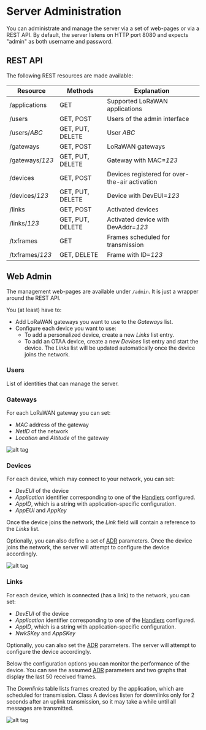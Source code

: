 # Server Administration

You can administrate and manage the server via a set of web-pages or via a REST API.
By default, the server listens on HTTP port 8080 and expects "admin" as both username and password.

## REST API

The following REST resources are made available:

  Resource        | Methods          | Explanation
 -----------------|------------------| ------------------------------------------------
  /applications   | GET              | Supported LoRaWAN applications
  /users          | GET, POST        | Users of the admin interface
  /users/*ABC*    | GET, PUT, DELETE | User *ABC*
  /gateways       | GET, POST        | LoRaWAN gateways
  /gateways/*123* | GET, PUT, DELETE | Gateway with MAC=*123*
  /devices        | GET, POST        | Devices registered for over-the-air activation
  /devices/*123*  | GET, PUT, DELETE | Device with DevEUI=*123*
  /links          | GET, POST        | Activated devices
  /links/*123*    | GET, PUT, DELETE | Activated device with DevAddr=*123*
  /txframes       | GET              | Frames scheduled for transmission
  /txframes/*123* | GET, DELETE      | Frame with ID=*123*

## Web Admin

The management web-pages are available under `/admin`. It is just a wrapper around
the REST API.

You (at least) have to:
 * Add LoRaWAN gateways you want to use to the *Gateways* list.
 * Configure each device you want to use:
   * To add a personalized device, create a new *Links* list entry.
   * To add an OTAA device, create a new *Devices* list entry and start the device. The *Links*
     list will be updated automatically once the device joins the network.

### Users

List of identities that can manage the server.

### Gateways

For each LoRaWAN gateway you can set:
 * *MAC* address of the gateway
 * *NetID* of the network
 * *Location* and *Altitude* of the gateway

![alt tag](https://raw.githubusercontent.com/gotthardp/lorawan-server/master/doc/admin-gateway.png)

### Devices

For each device, which may connect to your network, you can set:
 * *DevEUI* of the device
 * *Application* identifier corresponding to one of the [Handlers](doc/Handlers.md) configured.
 * *AppID*, which is a string with application-specific configuration.
 * *AppEUI* and *AppKey*

Once the device joins the network, the *Link* field will contain a reference to the *Links* list.

Optionally, you can also define a set of [ADR](doc/ADR.md) parameters. Once the device
joins the network, the server will attempt to configure the device accordingly.

![alt tag](https://raw.githubusercontent.com/gotthardp/lorawan-server/master/doc/admin-device.png)

### Links

For each device, which is connected (has a link) to the network, you can set:
 * *DevEUI* of the device
 * *Application* identifier corresponding to one of the [Handlers](doc/Handlers.md) configured.
 * *AppID*, which is a string with application-specific configuration.
 * *NwkSKey* and *AppSKey*

Optionally, you can also set the [ADR](doc/ADR.md) parameters. The server will attempt
to configure the device accordingly.

Below the configuration options you can monitor the performance of the device. You
can see the assumed [ADR](doc/ADR.md) parameters and two graphs that display the last
50 received frames.

The *Downlinks* table lists frames created by the application, which are scheduled for
transmission. Class A devices listen for downlinks only for 2 seconds after an uplink
transmission, so it may take a while until all messages are transmitted.

![alt tag](https://raw.githubusercontent.com/gotthardp/lorawan-server/master/doc/admin-link-status.png)

